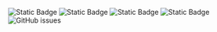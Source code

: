 ![Static Badge](https://img.shields.io/badge/blacklists-60-000000) ![Static Badge](https://img.shields.io/badge/blacklisted-3127598-cc0000) ![Static Badge](https://img.shields.io/badge/whitelisted-2244-00CC00) ![Static Badge](https://img.shields.io/badge/streaming_blacklist-28107-000000) ![GitHub issues](https://img.shields.io/github/issues/fabriziosalmi/blacklists)
